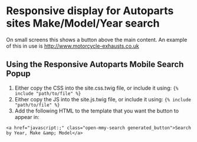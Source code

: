 
# Responsive display for Autoparts sites Make/Model/Year search

On small screens this shows a button above the main content. An example of this in use is http://www.motorcycle-exhausts.co.uk

## Using the Responsive Autoparts Mobile Search Popup

1. Either copy the CSS into the site.css.twig file, or include it using: `{% include "path/to/file" %}`
2. Either copy the JS into the site.js.twig file, or include it using: `{% include "path/to/file" %}`
3. Add the following HTML to the template that you want the button to appear in:
```
<a href="javascript:;" class="open-mmy-search generated_button">Search by Year, Make &amp; Model</a>
```
